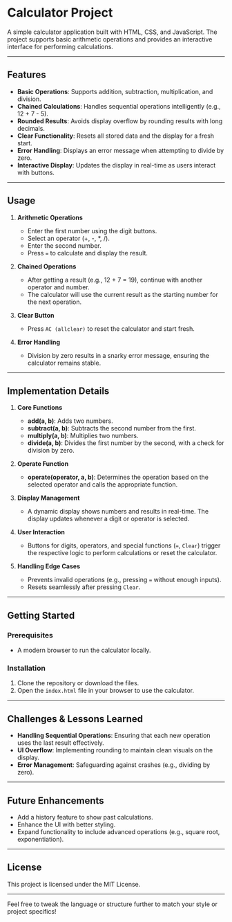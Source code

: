 # Calculator Project

A simple calculator application built with HTML, CSS, and JavaScript. The project supports basic arithmetic operations and provides an interactive interface for performing calculations.

---

## Features

- **Basic Operations**: Supports addition, subtraction, multiplication, and division.
- **Chained Calculations**: Handles sequential operations intelligently (e.g., 12 + 7 - 5).
- **Rounded Results**: Avoids display overflow by rounding results with long decimals.
- **Clear Functionality**: Resets all stored data and the display for a fresh start.
- **Error Handling**: Displays an error message when attempting to divide by zero.
- **Interactive Display**: Updates the display in real-time as users interact with buttons.

---

## Usage

1. **Arithmetic Operations**  
   - Enter the first number using the digit buttons.  
   - Select an operator (+, -, *, /).  
   - Enter the second number.  
   - Press `=` to calculate and display the result.  

2. **Chained Operations**  
   - After getting a result (e.g., 12 + 7 = 19), continue with another operator and number.  
   - The calculator will use the current result as the starting number for the next operation.  

3. **Clear Button**  
   - Press `AC (allclear)` to reset the calculator and start fresh.  

4. **Error Handling**  
   - Division by zero results in a snarky error message, ensuring the calculator remains stable.  

---

## Implementation Details

1. **Core Functions**  
   - **add(a, b)**: Adds two numbers.  
   - **subtract(a, b)**: Subtracts the second number from the first.  
   - **multiply(a, b)**: Multiplies two numbers.  
   - **divide(a, b)**: Divides the first number by the second, with a check for division by zero.

2. **Operate Function**  
   - **operate(operator, a, b)**: Determines the operation based on the selected operator and calls the appropriate function.

3. **Display Management**  
   - A dynamic display shows numbers and results in real-time. The display updates whenever a digit or operator is selected.

4. **User Interaction**  
   - Buttons for digits, operators, and special functions (`=`, `Clear`) trigger the respective logic to perform calculations or reset the calculator.

5. **Handling Edge Cases**  
   - Prevents invalid operations (e.g., pressing `=` without enough inputs).  
   - Resets seamlessly after pressing `Clear`.

---

## Getting Started

### Prerequisites

- A modern browser to run the calculator locally.

### Installation

1. Clone the repository or download the files.
2. Open the `index.html` file in your browser to use the calculator.

---

## Challenges & Lessons Learned

- **Handling Sequential Operations**: Ensuring that each new operation uses the last result effectively.
- **UI Overflow**: Implementing rounding to maintain clean visuals on the display.
- **Error Management**: Safeguarding against crashes (e.g., dividing by zero).

---

## Future Enhancements

- Add a history feature to show past calculations.
- Enhance the UI with better styling.
- Expand functionality to include advanced operations (e.g., square root, exponentiation).

---

## License

This project is licensed under the MIT License.

--- 

Feel free to tweak the language or structure further to match your style or project specifics!
